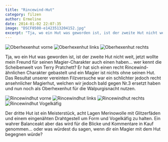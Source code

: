 ```yaml
---
title: "Rincewind-Hut"
category: filzen
author: Ermeline
date: 2014-01-02 22:07:35
image: "DSCF0508-e1423513204152.jpg"
excerpt: "Tja, wo ein Hut was geworden ist, ist der zweite Hut nicht weit, jetzt wollte mein Freund für seinen Magier-Charakter auch einen haben... "
---
```


![Oberhexenhut vorne](DSCF0512-e1423513244993.jpg)
![Oberhexenhut links](DSCF0513-e1423513253969.jpg)
![Oberhexenhut rechts](DSCF0514-e1423513266207.jpg)

Tja, wo ein Hut was geworden ist, ist der zweite Hut nicht weit, jetzt wollte mein Freund für seinen Magier-Charakter auch einen haben... wer kennt die Scheibenwelt von Terry Pratchett? Er hat sich einen recht Rincewind-ähnlichen Charakter gebastelt und ein Magier ist nichts ohne seinen Hut. Das Resultat unserer vereinten Filzversuche war ein schlichter jedoch recht ansehnlicher Magierhut, welchen wir jedoch bald gegen Nr.3 ersetzt haben und nun noch als Oberhexenhut für die Walpurgisnacht nutzen.


![Rincewindhut vorne](DSCF0508-e1423513204152.jpg)
![Rincewindhut links](DSCF0509-e1423513214402.jpg)
![Rincewindhut rechts](DSCF0510-e1423513223805.jpg)
![Rincewindhut Vogelkäfig](DSCF0511-e1423513232143.jpg)

Der dritte Hut ist ein Meisterstück, acht Lagen Merinowolle mit Glitzerfäden und einem eingenähten Drahtgestell um Form und Vogelkäfig zu halten. Ein wahrer Balanceakt aber das wird für die Blicke und Kommentare in Kauf genommen... oder was würdest du sagen, wenn dir ein Magier mit dem Hut begegnen würde?
